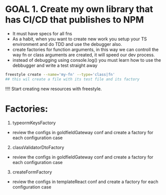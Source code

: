 # GOAL 1. Create my own library that has CI/CD  that publishes to NPM
- It must have specs for all fns
- As a habit, when you want to create new work you setup your TS environment
 and  do TDD and use the debugger also.
 - create factories for function arguments, in this way we can controll the way fn or class arguments are created, it will speed our dev process.
 - instead of debugging using console.log() you must learn how to use the debbugger and write a test straight away

 ```bash
 freestyle create --name='my-fn' --type='class|fn'
 ## this wil create a file with its test file and its factory
 ```


!!!! Start creating new resources with  freestyle.


# Factories:
1. typeormKeysFactory
 - review the configs in goldfieldGateway conf and create a factory for each configuration case

2. classValidatorDtoFactory
 - review the configs in goldfieldGateway conf and create a factory for each configuration case
 
3. createFormFactory
 - review the configs in templateReact conf and create a factory for each configuration case
